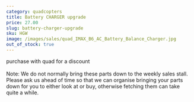 ```yaml
---
category: quadcopters
title: Battery CHARGER upgrade
price: 27.00
slug: battery-charger-upgrade
sku: HGW
image: /images/sales/quad_IMAX_B6_AC_Battery_Balance_Charger.jpg
out_of_stock: true
---
```

purchase with quad for a discount <br><br>
Note: We do not normally bring these parts down to the weekly sales stall. Please ask us ahead of time so that we can organise bringing your parts down for you to either look at or buy, otherwise fetching them can take quite a while.

